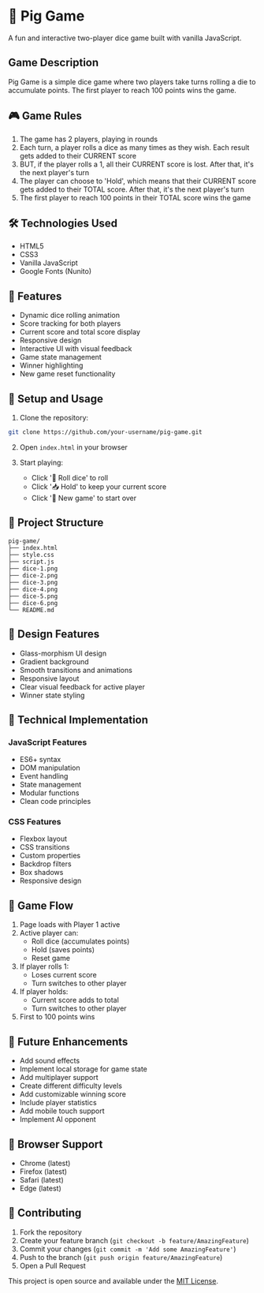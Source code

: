 # 🎲 Pig Game

A fun and interactive two-player dice game built with vanilla JavaScript.

## Game Description

Pig Game is a simple dice game where two players take turns rolling a die to accumulate points. The first player to reach 100 points wins the game.

## 🎮 Game Rules

1. The game has 2 players, playing in rounds
2. Each turn, a player rolls a dice as many times as they wish. Each result gets added to their CURRENT score
3. BUT, if the player rolls a 1, all their CURRENT score is lost. After that, it's the next player's turn
4. The player can choose to 'Hold', which means that their CURRENT score gets added to their TOTAL score. After that, it's the next player's turn
5. The first player to reach 100 points in their TOTAL score wins the game

## 🛠️ Technologies Used

- HTML5
- CSS3
- Vanilla JavaScript
- Google Fonts (Nunito)

## 🎯 Features

- Dynamic dice rolling animation
- Score tracking for both players
- Current score and total score display
- Responsive design
- Interactive UI with visual feedback
- Game state management
- Winner highlighting
- New game reset functionality

## 🚀 Setup and Usage

1. Clone the repository:
```bash
git clone https://github.com/your-username/pig-game.git
```

2. Open `index.html` in your browser

3. Start playing:
   - Click '🎲 Roll dice' to roll
   - Click '📥 Hold' to keep your current score
   - Click '🔄 New game' to start over

## 📁 Project Structure

```
pig-game/
├── index.html
├── style.css
├── script.js
├── dice-1.png
├── dice-2.png
├── dice-3.png
├── dice-4.png
├── dice-5.png
├── dice-6.png
└── README.md
```

## 🎨 Design Features

- Glass-morphism UI design
- Gradient background
- Smooth transitions and animations
- Responsive layout
- Clear visual feedback for active player
- Winner state styling

## 🔧 Technical Implementation

### JavaScript Features
- ES6+ syntax
- DOM manipulation
- Event handling
- State management
- Modular functions
- Clean code principles

### CSS Features
- Flexbox layout
- CSS transitions
- Custom properties
- Backdrop filters
- Box shadows
- Responsive design

## 🔄 Game Flow

1. Page loads with Player 1 active
2. Active player can:
   - Roll dice (accumulates points)
   - Hold (saves points)
   - Reset game
3. If player rolls 1:
   - Loses current score
   - Turn switches to other player
4. If player holds:
   - Current score adds to total
   - Turn switches to other player
5. First to 100 points wins

## 🎯 Future Enhancements

- Add sound effects
- Implement local storage for game state
- Add multiplayer support
- Create different difficulty levels
- Add customizable winning score
- Include player statistics
- Add mobile touch support
- Implement AI opponent

## 📱 Browser Support

- Chrome (latest)
- Firefox (latest)
- Safari (latest)
- Edge (latest)

## 🤝 Contributing

1. Fork the repository
2. Create your feature branch (`git checkout -b feature/AmazingFeature`)
3. Commit your changes (`git commit -m 'Add some AmazingFeature'`)
4. Push to the branch (`git push origin feature/AmazingFeature`)
5. Open a Pull Request



This project is open source and available under the [MIT License](LICENSE).

